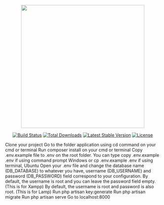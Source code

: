 <p align="center"><a href="https://laravel.com" target="_blank"><img src="https://raw.githubusercontent.com/laravel/art/master/logo-lockup/5%20SVG/2%20CMYK/1%20Full%20Color/laravel-logolockup-cmyk-red.svg" width="400"></a></p>

<p align="center">
<a href="https://travis-ci.org/laravel/framework"><img src="https://travis-ci.org/laravel/framework.svg" alt="Build Status"></a>
<a href="https://packagist.org/packages/laravel/framework"><img src="https://img.shields.io/packagist/dt/laravel/framework" alt="Total Downloads"></a>
<a href="https://packagist.org/packages/laravel/framework"><img src="https://img.shields.io/packagist/v/laravel/framework" alt="Latest Stable Version"></a>
<a href="https://packagist.org/packages/laravel/framework"><img src="https://img.shields.io/packagist/l/laravel/framework" alt="License"></a>
</p>

Clone your project
Go to the folder application using cd command on your cmd or terminal
Run composer install on your cmd or terminal
Copy .env.example file to .env on the root folder. You can type copy .env.example .env if using command prompt Windows or cp .env.example .env if using terminal, Ubuntu
Open your .env file and change the database name (DB_DATABASE) to whatever you have, username (DB_USERNAME) and password (DB_PASSWORD) field correspond to your configuration.
By default, the username is root and you can leave the password field empty. (This is for Xampp)
By default, the username is root and password is also root. (This is for Lamp)
Run php artisan key:generate
Run php artisan migrate
Run php artisan serve
Go to localhost:8000
